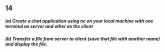 ## 14

##### (a) Create a chat application using nc on your local machine with one terminal as server and other as the client
##### (b) Transfer a file from server to client (save that file with another name) and display the file.
